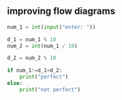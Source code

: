 ## improving flow diagrams

```py
num_1 = int(input("enter: "))

d_1 = num_1 % 10
num_2 = int(num_1 / 10)

d_2 = num_2 % 10

if num_1!=d_1+d_2:
    print("perfect")
else:
    print("not perfect")
```
